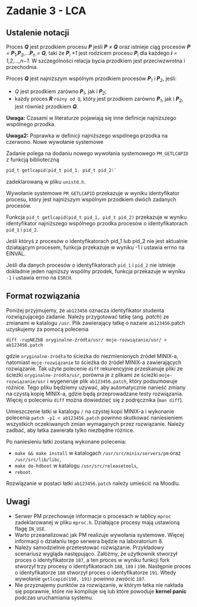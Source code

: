 # Zadanie 3 - LCA

## Ustalenie notacji

Proces ***Q*** jest przodkiem procesu ***P*** jeśli ***P** ≠ **Q*** oraz istnieje ciąg procesów ***P** = **P**<sub>1</sub>,**P**<sub>2</sub>,…**P**<sub>n</sub> = **Q***, taki że ***P**<sub>i</sub> +1* jest rodzicem procesu ***P**<sub>i</sub>* dla każdego ***i** = 1,2,…,n−1*. W szczególności relacja bycia przodkiem jest przeciwzwrotna i przechodnia.

Proces ***Q*** jest najniższym wspólnym przodkiem procesów ***P**<sub>1</sub>* i ***P**<sub>2</sub>*, jeśli: 

- *Q* jest przodkiem zarówno ***P**<sub>1</sub>*, jak i ***P**<sub>2</sub>*;
- każdy proces ***R*** `różny od Q`, który jest przodkiem zarówno ***P**<sub>1</sub>*, jak i ***P**<sub>2</sub>*, jest również przodkiem ***Q***. 

**Uwaga:** Czasami w literaturze pojawiają się inne definicje najniższego wspólnego przodka.

**Uwaga2:** Poprawka w definicji najniższego wspólnego przodka na czerwono.
Nowe wywołanie systemowe

Zadanie polega na dodaniu nowego wywołania systemowego `PM_GETLCAPID` z funkcją biblioteczną 
```c
pid_t getlcapid(pid_t pid_1, pid_t pid_2)` 
```

zadeklarowaną w pliku `unistd.h`.

Wywołanie systemowe `PM_GETLCAPID` przekazuje w wyniku identyfikator procesu, który jest najniższym wspólnym przodkiem dwóch zadanych procesów.

Funkcja `pid_t getlcapid(pid_t pid_1, pid_t pid_2)` przekazuje w wyniku identyfikator najniższego wspólnego przodka procesów o identyfikatorach `pid_1` i `pid_2`.

Jeśli któryś z procesów o identyfikatorach pid_1 lub pid_2 nie jest aktualnie działającym procesem, funkcja przekazuje w wyniku -1 i ustawia errno na EINVAL.

Jeśli dla danych procesów o identyfikatorach `pid_1` i `pid_2` nie istnieje dokładnie jeden najniższy wspólny przodek, funkcja przekazuje w wyniku `-1` i ustawia errno na `ESRCH`.

## Format rozwiązania

Poniżej przyjmujemy, że `ab123456` oznacza identyfikator studenta rozwiązującego zadanie. Należy przygotować łatkę (ang. *patch*) ze zmianami w katalogu `/usr`. Plik zawierający łatkę o nazwie `ab123456`.patch uzyskujemy za pomocą polecenia

```console
diff -rupNEZbB oryginalne-źródła/usr/ moje-rozwiązanie/usr/ > ab123456.patch
```

gdzie `oryginalne-źródła` to ścieżka do niezmienionych źródeł MINIX-a, natomiast `moje-rozwiązanie` to ścieżka do źródeł MINIX-a zawierających rozwiązanie. Tak użyte polecenie `diff` rekurencyjnie przeskanuje pliki ze ścieżki `oryginalne-źródła/usr`, porówna je z plikami ze ścieżki `moje-rozwiązanie/usr` i wygeneruje plik `ab123456.patch`, który podsumowuje różnice. Tego pliku będziemy używać, aby automatycznie nanieść zmiany na czystą kopię MINIX-a, gdzie będą przeprowadzane testy rozwiązania. Więcej o poleceniu `diff` można dowiedzieć się z podręcznika (`man diff`).

Umieszczenie łatki w katalogu ` / ` na czystej kopii MINIX-a i wykonanie polecenia `patch -p1 < ab123456.patch` powinno skutkować naniesieniem wszystkich oczekiwanych zmian wymaganych przez rozwiązanie. Należy zadbać, aby łatka zawierała tylko niezbędne różnice.

Po naniesieniu łatki zostaną wykonane polecenia:

- `make && make install` w katalogach `/usr/src/minix/servers/pm` oraz `/usr/src/lib/libc`,
- `make do-hdboot` w katalogu `/usr/src/releasetools`,
- `reboot`. 


Rozwiązanie w postaci łatki `ab123456.patch` należy umieścić na Moodlu.

## Uwagi

- Serwer PM przechowuje informacje o procesach w tablicy `mproc` zadeklarowanej w pliku `mproc.h`. Działające procesy mają ustawioną flagę `IN_USE`.
- Warto przeanalizować jak PM realizuje wywołania systemowe. Więcej informacji o działaniu tego serwera będzie na laboratorium 8.
- Należy samodzielnie przetestować rozwiązanie. Przykładowy scenariusz wygląda następująco. Załóżmy, że użytkownik stworzył proces o identyfikatorze `187`, a ten proces w wyniku funkcji fork stworzył trzy procesy o identyfikatorach `188`, `189` i `190`. Następnie proces o identyfikatorze `188` stworzył proces o identyfikatorze `191`. Wtedy wywołanie `getlcapid(190, 191)` powinno zwrócić `187`.
- Nie przyznajemy punktów za rozwiązanie, w którym łatka nie nakłada się poprawnie, które nie kompiluje się lub które powoduje **kernel panic** podczas uruchamiania systemu. 
